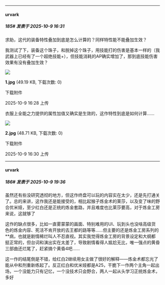 ﻿
*****

####  urvark  
##### 185#       发表于 2025-10-9 16:31

求助，这代的装备特性叠加到底是怎么计算的？同样特性能不能叠加生效？

我测试了下，装备这个珠子，和脱掉这个珠子，用技能打的伤害是基本一样的（我武器上已经有了一个超绝技能+），但技能消耗的AP确实增加了，那到底技能伤害效果有没有叠加生效？

<img src="https://img.stage1st.com/forum/202510/09/162859subfbq7bqxw3ezzh.jpg" referrerpolicy="no-referrer">

<strong>1.jpg</strong> (49.19 KB, 下载次数: 0)

下载附件

2025-10-9 16:28 上传

衣服上全能之力提供的属性加值又确实是生效的，这作特性到底是如何计算……

<img src="https://img.stage1st.com/forum/202510/09/163028o4puuda4tv4pu1nl.jpg" referrerpolicy="no-referrer">

<strong>2.jpg</strong> (48.71 KB, 下载次数: 0)

下载附件

2025-10-9 16:30 上传


*****

####  urvark  
##### 186#       发表于 2025-10-9 19:36

虽然还有些没研究透彻的地方，但这作终盘可以玩的内容实在太少，还是先打通关了。总的来讲，这作我还是能接受的，相比起猴子炼金术的莱莎，以及变了味的野合优米娅，至少红白还是正统的炼金套路，并且难度也比莱莎要高，对于炼金工房来说，这就够了

这作的缺点很多，比如一直雾蒙蒙的画面、特别难用的UI、玩到头也没啥高级货色的炼金内容、死活不肯开放的去王都的路等等……但主要的还是炼金工房系列的**病，也就是剧情稀烂叫人不忍直视。其实我觉得炼金工房的背景设定和大纲都挺正常的，但台词和演出实在太差了，导致剧情看得人尴尬无比，唯一强点的黄昏三部曲还烂尾了，赶紧搞个黄昏4吧……

这一作的结尾倒是不错，给红白2继续用女主做了很好的解释——炼金术都忘光了能从中和剂重新练起了。反正红白和优米娅都是A25，干脆下一作两个主角一起出场，一个没能力只有记忆，一个没技术只会野合，两人一起从头学习正统炼金术，多好

